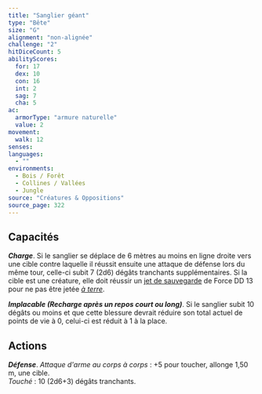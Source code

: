 ```yaml
---
title: "Sanglier géant"
type: "Bête"
size: "G"
alignment: "non-alignée"
challenge: "2"
hitDiceCount: 5
abilityScores:
  for: 17
  dex: 10
  con: 16
  int: 2
  sag: 7
  cha: 5
ac: 
  armorType: "armure naturelle"
  value: 2
movement: 
  walk: 12
senses: 
languages: 
  - ""
environments:
  - Bois / Forêt
  - Collines / Vallées
  - Jungle
source: "Créatures & Oppositions"
source_page: 322
---
```

## Capacités
_**Charge**_. Si le sanglier se déplace de 6 mètres au moins en ligne droite vers une cible contre laquelle il réussit ensuite une attaque de défense lors du même tour, celle-ci subit 7 (2d6) dégâts tranchants supplémentaires. Si la cible est une créature, elle doit réussir un [jet de sauvegarde](/utiliser-les-caracteristiques#jets-de-sauvegarde) de Force DD 13 pour ne pas être jetée [_à terre_](/gerer-la-sante-du-personnage/#a-terre).

_**Implacable (Recharge après un repos court ou long)**_. Si le sanglier subit 10 dégâts ou moins et que cette blessure devrait réduire son total actuel de points de vie à 0, celui-ci est réduit à 1 à la place.

## Actions
_**Défense**_. _Attaque d'arme au corps à corps_ : +5 pour toucher, allonge 1,50 m, une cible.  
_Touché_ : 10 (2d6+3) dégâts tranchants.
